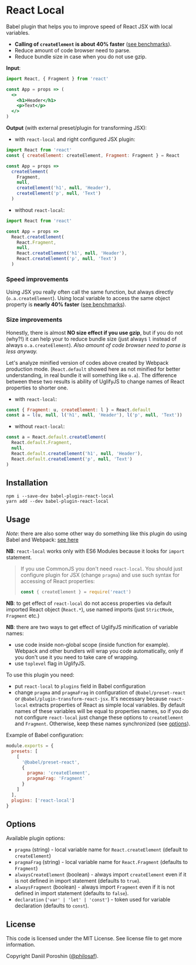 # React Local

Babel plugin that helps you to improve speed of React JSX with local variables.

- **Calling of `createElement` is about 40% faster** ([see benchmarks](https://jsperf.com/call-to-object-method)).
- Reduce amount of code browser need to parse.
- Reduce bundle size in case when you do not use gzip.

**Input**:

```jsx
import React, { Fragment } from 'react'

const App = props => (
  <>
    <h1>Header</h1>
    <p>Text</p>
  </>
)
```

**Output** (with external preset/plugin for transforming JSX):

- with `react-local` and right configured JSX plugin:

```javascript
import React from 'react'
const { createElement: createElement, Fragment: Fragment } = React

const App = props =>
  createElement(
    Fragment,
    null,
    createElement('h1', null, 'Header'),
    createElement('p', null, 'Text')
  )
```

- without `react-local`:

```javascript
import React from 'react'

const App = props =>
  React.createElement(
    React.Fragment,
    null,
    React.createElement('h1', null, 'Header'),
    React.createElement('p', null, 'Text')
  )
```

### Speed improvements

Using JSX you really often call the same function, but always directly (`o.a.createElement`). Using local variable to access the same object property is **nearly 40% faster** ([see benchmarks](https://jsperf.com/call-to-object-method)).

### Size improvements

Honestly, there is almost **NO size effect if you use gzip**, but if you do not (why?!) it can help your to reduce bundle size (just always `l` instead of always `o.a.createElement`). _Also amount of code browser need to parse is less anyway._

Let's analyze minified version of codes above created by Webpack production mode. (`React.default` showed here as not minified for better understanding, in real bundle it will something like `o.a`). The difference between these two results is ability of UglifyJS to change names of React properties to shorter one.

- with `react-local`:

```javascript
const { Fragment: u, createElement: l } = React.default
const a = l(u, null, l('h1', null, 'Header'), l('p', null, 'Text'))
```

- without `react-local`:

```javascript
const a = React.default.createElement(
  React.default.Fragment,
  null,
  React.default.createElement('h1', null, 'Header'),
  React.default.createElement('p', null, 'Text')
)
```

## Installation

```shell
npm i --save-dev babel-plugin-react-local
yarn add --dev babel-plugin-react-local
```

## Usage

_Note_: there are also some other way do something like this plugin do using Babel and Webpack: [see here](https://medium.com/@jilizart/reduce-the-size-of-final-jsx-code-c39effca906f)

**NB**: `react-local` works only with ES6 Modules because it looks for `import` statement.

> If you use CommonJS you don't need `react-local`. You should just configure plugin for JSX (change `pragma`) and use such syntax for accessing of React properties:
>
> ```javascript
> const { createElement } = require('react')
> ```

**NB**: to get effect of `react-local` do not access properties via default imported React object (`React.*`), use named imports (just `StrictMode`, `Fragment` etc.)

**NB**: there are two ways to get effect of UglifyJS minification of variable names:

- use code inside non-global scope (inside function for example). Webpack and other bundlers will wrap you code automatically, only if you don't use it you need to take care of wrapping.
- use `toplevel` flag in UglifyJS.

To use this plugin you need:

- put `react-local` to `plugins` field in Babel configuration
- change `pragma` and `pragmaFrag` in configuration of `@babel/preset-react` or `@babel/plugin-transform-react-jsx`. It's necessary because `react-local` extracts properties of React as simple local variables. By default names of these variables will be equal to properties names, so if you do not configure `react-local` just change these options to `createElement` and `Fragment`. Otherwise, keep these names synchronized (see [options](#Options)).

Example of Babel configuration:

```javascript
module.exports = {
  presets: [
    [
      '@babel/preset-react',
      {
        pragma: 'createElement',
        pragmaFrag: 'Fragment'
      }
    ]
  ],
  plugins: ['react-local']
}
```

## Options

Available plugin options:

- `pragma` (string) - local variable name for `React.createElement` (default to `createElement`)
- `pragmaFrag` (string) - local variable name for `React.Fragment` (defaults to `Fragment`)
- `alwaysCreateElement` (boolean) - always import `createElement` even if it is not defined in import statement (defaults to `true`).
- `alwaysFragment` (boolean) - always import `Fragment` even if it is not defined in import statement (defaults to `false`).
- `declaration` (`'var' | 'let' | 'const'`) - token used for variable declaration (defaults to `const`).

## License

This code is licensed under the MIT License. See license file to get more information.

Copyright Daniil Poroshin ([@philosaf](https://github.com/philosaf)).
